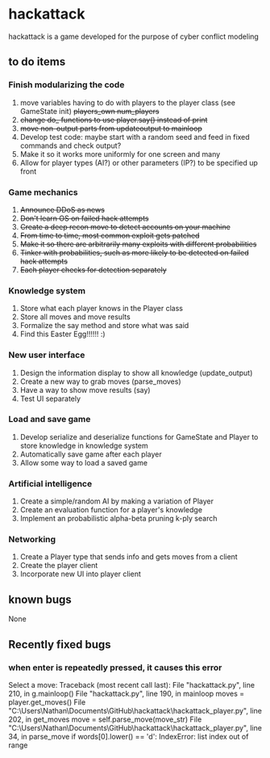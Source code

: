 # hackattack
hackattack is a game developed for the purpose of cyber conflict modeling

## to do items

### Finish modularizing the code
1. move variables having to do with players to the player class (see GameState init) ~~players_own num_players~~
2. ~~change do_ functions to use player.say() instead of print~~
3. ~~move non-output parts from updateoutput to mainloop~~
4. Develop test code: maybe start with a random seed and feed in fixed commands and check output?
5. Make it so it works more uniformly for one screen and many
6. Allow for player types (AI?) or other parameters (IP?) to be specified up front

### Game mechanics
1. ~~Announce DDoS as news~~
2. ~~Don't learn OS on failed hack attempts~~
3. ~~Create a deep recon move to detect accounts on your machine~~
4. ~~From time to time, most common exploit gets patched~~
5. ~~Make it so there are arbitrarily many exploits with different probabilities~~
6. ~~Tinker with probabilities, such as more likely to be detected on
failed hack attempts~~
7. ~~Each player checks for detection separately~~

### Knowledge system
1. Store what each player knows in the Player class
2. Store all moves and move results
3. Formalize the say method and store what was said
4. Find this Easter Egg!!!!!! :)

### New user interface
1. Design the information display to show all knowledge (update_output)
2. Create a new way to grab moves (parse_moves)
3. Have a way to show move results (say)
4. Test UI separately

### Load and save game
1. Develop serialize and deserialize functions for GameState and
Player to store knowledge in knowledge system
2. Automatically save game after each player
3. Allow some way to load a saved game

### Artificial intelligence
1. Create a simple/random AI by making a variation of Player
2. Create an evaluation function for a player's knowledge
3. Implement an probabilistic alpha-beta pruning k-ply search

### Networking
1. Create a Player type that sends info and gets moves from a client
2. Create the player client
3. Incorporate new UI into player client


## known bugs
None

## Recently fixed bugs
### when enter is repeatedly pressed, it causes this error

Select a move:
Traceback (most recent call last):
  File "hackattack.py", line 210, in <module>
    g.mainloop()
  File "hackattack.py", line 190, in mainloop
    moves = player.get_moves()
  File "C:\Users\Nathan\Documents\GitHub\hackattack\hackattack_player.py", line
202, in get_moves
    move = self.parse_move(move_str)
  File "C:\Users\Nathan\Documents\GitHub\hackattack\hackattack_player.py", line
34, in parse_move
    if words[0].lower() == 'd':
IndexError: list index out of range
